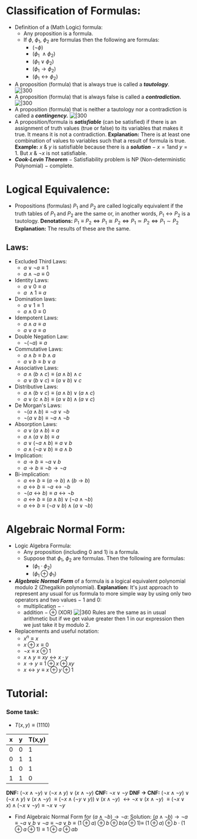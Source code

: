# Classification of Formulas:
- Definition of a (Math Logic) formula:
	- Any proposition is a formula.
	- If $\phi, \ \phi_{1}, \ \phi_{2}$ are formulas then the following are formulas:
		- $(\neg \phi)$
		- $(\phi_{1}\ \land \phi_{2})$
		- $(\phi_{1} \vee \phi_{2})$
		- $(\phi_{1} \rightarrow \phi_{2})$
		- $(\phi_{1}\leftrightarrow \phi_{2})$
- A proposition (formula) that is always true is called a ***tautology***.  
  ![|300](Pasted%20image%2020240905125651.png)  
- A proposition (formula) that is always false is called a ***contradiction.***
  ![|300](Pasted%20image%2020240905125724.png)
- A proposition (formula) that is neither a tautology nor a contradiction is called a ***contingency.***
  ![|300](Pasted%20image%2020240905125812.png) 
- A proposition/formula is ***satisfiable*** (can be satisfied) if there is an assignment of truth values (true or false) to its variables that makes it true. It means it is not a contradiction.
  **Explanation:** There is at least one combination of values to variables such that a result of formula is true.
  **Example:** $x\ \&\ y$ is satisfiable because there is a ***solution*** $-$ $x= 1$and $y=1$. But $x\ \&\ \neg x$ is not satisfiable.
- ***Cook-Levin Theorem*** $-$ Satisfiability problem is NP (Non-deterministic Polynomial) $-$ complete.
# Logical Equivalence:
- Propositions (formulas) $P_{1}$ and $P_{2}$ are called logically equivalent if the truth tables of $P_{1}$ and $P_{2}$ are the same or, in another words, $P_{1}\leftrightarrow P_{2}$ is a tautology.
  **Denotations:** $P_{1}\equiv P_{2} \Leftrightarrow P_{1}\cong P_{2}\Leftrightarrow P_{1}\simeq P_{2}\Leftrightarrow P_{1}\sim P_{2}$           
  **Explanation:** The results of these are the same.
## Laws:
- Excluded Third Laws:
	- $a \vee \neg a \equiv 1$
	- $a \wedge \neg a \equiv 0$  
- Identity Laws: 
	- $a \vee 0 \equiv a$
	- $a\ \wedge 1 \equiv a$ 
- Domination laws:
	- $a \vee 1 \equiv 1$ 
	- $a \wedge 0 \equiv 0$
- Idempotent Laws:
	- $a \wedge a \equiv a$
	- $a \vee a \equiv a$  
- Double Negation Law:
	- $\neg(\neg a)\equiv a$
- Commutative Laws:
	- $a \wedge b \equiv b \wedge a$
	- $a \vee b \equiv b\vee a$
- Associative Laws:
	- $a \wedge (b \wedge c) \equiv (a\wedge b) \wedge c$
	- $a\vee (b \vee c) \equiv (a \vee b) \vee c$
- Distributive Laws:
	- $a \wedge (b\vee c) \equiv (a\wedge b)\vee (a \wedge c)$
	- $a \vee (c \wedge b) \equiv (a\vee b) \wedge (a\vee c)$
- De Morgan's Laws:
	- $\neg (a \wedge b) \equiv \neg a \vee \neg b$
	- $\neg(a\vee b)\equiv \neg a \wedge \neg b$
- Absorption Laws:
	- $a\vee (a\wedge b) \equiv a$
	- $a\wedge (a\vee b)\equiv a$
	- $a\vee(\neg a \wedge b) \equiv a\vee b$
	- $a\wedge (\neg a \vee b) \equiv a\wedge b$ 
- Implication:
	- $a \rightarrow b \equiv \neg a \vee b$
	- $a \rightarrow b \equiv \neg b \rightarrow \neg a$
- Bi-implication:
	- $a\leftrightarrow b \equiv (a \rightarrow b) \wedge (b \rightarrow b)$
	- $a \leftrightarrow b \equiv \neg a \leftrightarrow \neg b$ 
	- $\neg(a\leftrightarrow b)\equiv a \leftrightarrow \neg b$
	- $a \leftrightarrow b \equiv (a \wedge b) \vee (\neg a \wedge \neg b)$
	- $a\leftrightarrow b \equiv (\neg a \vee b) \wedge (a \vee \neg b)$ 
# Algebraic Normal Form:
- Logic Algebra Formula:
	- Any proposition (including 0 and 1) is a formula.
	- Suppose that $\phi_{1}, \ \phi_{2}$ are formulas. Then the following are formulas:
		- ($\phi_{1}\cdot\phi_2$)
		- $(\phi_{1} \oplus \phi_{1})$ 
- ***Algebraic Normal Form*** of a formula is a logical equivalent polynomial modulo 2 (Zhegalkin polynomial).
  **Explanation:** It's just approach to represent any usual for us formula to more simple way by using only two operators and two values $-$ 1 and 0:
	- multiplication $-$ $\cdot$
	- addition $-\ \oplus$ (XOR)
	![|360](Pasted%20image%2020240906094210.png)
  Rules are the same as in usual arithmetic but if we get value greater then 1 in our expression then we just take it by modulo 2.
- Replacements and useful notation:
	- $x^{n}\equiv x$
	- $x\oplus x \equiv 0$
	- $\neg x \equiv x\oplus 1$
	- $x \wedge y\equiv xy \leftrightarrow x\cdot y$
	- $x \rightarrow y \equiv 1 \oplus x \oplus xy$
	- $x\leftrightarrow y \equiv x\oplus y \oplus 1$
# Tutorial:
### Some task:
- $T(x,y)\equiv (1110)$

| x   | y   | T(x,y) |
| --- | --- | ------ |
| 0   | 0   | 1      |
| 0   | 1   | 1      |
| 1   | 0   | 1      |
| 1   | 1   | 0      |
**DNF:** $(\neg x \wedge \neg y) \vee (\neg x \wedge y) \vee (x \wedge \neg y)$ 
**CNF:** $\neg x \vee \neg y$
**DNF $\rightarrow$ CNF:** $(\neg x \wedge \neg y) \vee (\neg x \wedge y) \vee (x \wedge \neg y)$ $\equiv(\neg x \wedge (\neg y \vee y)) \vee (x \wedge \neg y)$ $\leftrightarrow \neg x \vee (x \wedge \neg y)$ $\equiv (\neg x \vee x) \wedge (\neg x \vee \neg y)\equiv \neg x \vee \neg y$ 

- Find Algebraic Normal Form for $(a \wedge \neg b) \rightarrow \neg a$:
  Solution:
  $(a \wedge \neg b) \rightarrow \neg a \equiv \neg a \vee b \vee \neg a \equiv \neg a \vee b \equiv (1\oplus a)\oplus b \oplus b(a\oplus 1)\equiv$
  $(1\oplus a) \oplus b\cdot(1\oplus a \oplus 1)\equiv 1\oplus a\oplus ab$